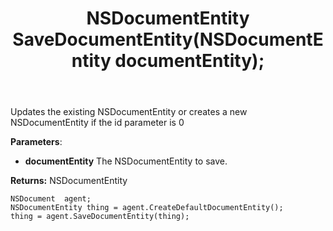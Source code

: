 ﻿---
uid: crmscript_ref_NSDocumentAgent_SaveDocumentEntity
title: NSDocumentEntity SaveDocumentEntity(NSDocumentEntity documentEntity);
intellisense: NSDocumentAgent.SaveDocumentEntity
keywords: NSDocumentAgent, SaveDocumentEntity
so.topic: reference
---
	  
Updates the existing NSDocumentEntity or creates a new NSDocumentEntity if the id parameter is 0
	  
**Parameters**:
 - **documentEntity** The NSDocumentEntity to save.

**Returns:** NSDocumentEntity

```crmscript
NSDocument  agent;
NSDocumentEntity thing = agent.CreateDefaultDocumentEntity();
thing = agent.SaveDocumentEntity(thing);
```

